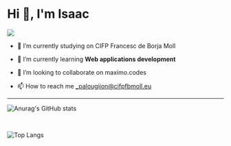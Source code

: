 # Hi 👋, I'm Isaac
![](https://komarev.com/ghpvc/?username=isaacpalou&color=blueviolet)

- 🔭 I’m currently studying on CIFP Francesc de Borja Moll

- 🌱 I’m currently learning **Web applications development**

- 👯 I’m looking to collaborate on maximo.codes

- 📫 How to reach me _palougijon@cifpfbmoll.eu
---
![Anurag's GitHub stats](https://github-readme-stats.vercel.app/api?username=isaacpalou&show_icons=true&theme=radical)

<br>

![Top Langs](https://github-readme-stats.vercel.app/api/top-langs/?username=isaacpalou&layout=compact)

